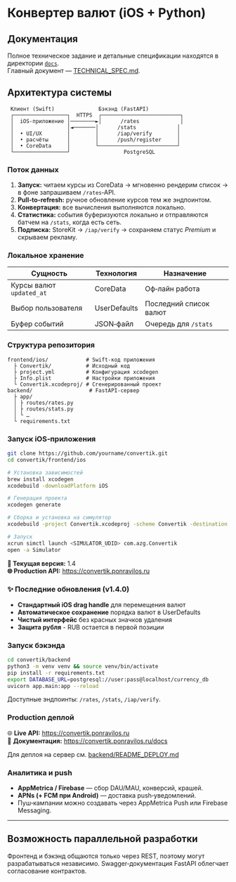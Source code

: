 # Конвертер валют (iOS + Python)

## Документация

Полное техническое задание и детальные спецификации находятся в директории [`docs`](docs/).  
Главный документ — [TECHNICAL_SPEC.md](docs/TECHNICAL_SPEC.md).

## Архитектура системы
```
 Клиент (Swift)              Бэкэнд (FastAPI)
 ┌─────────────────┐  HTTPS  ┌─────────────────────────┐
 │  iOS‑приложение │────────►│      /rates             │
 │                 │◄───────│      /stats             │
 │  • UI/UX        │        │      /iap/verify        │
 │  • расчёты      │        │      /push/register     │
 │  • CoreData     │        └─────────────────────────┘
 └─────────────────┘                 PostgreSQL
```

### Поток данных
1. **Запуск:** читаем курсы из CoreData → мгновенно рендерим список → в фоне запрашиваем `/rates`‐API.  
2. **Pull‑to‑refresh:** ручное обновление курсов тем же эндпоинтом.  
3. **Конвертация:** все вычисления выполняются локально.  
4. **Статистика:** события буферизуются локально и отправляются батчем на `/stats`, когда есть сеть.  
5. **Подписка:** StoreKit → `/iap/verify` → сохраняем статус _Premium_ и скрываем рекламу.

### Локальное хранение
| Сущность                    | Технология  | Назначение                      |
|-----------------------------|-------------|---------------------------------|
| Курсы валют `updated_at`    | CoreData    | Оф‑лайн работа                  |
| Выбор пользователя          | UserDefaults| Последний список валют          |
| Буфер событий               | JSON‑файл   | Очередь для `/stats`            |

### Структура репозитория
```
frontend/ios/            # Swift‑код приложения
  ├ Convertik/           # Исходный код
  ├ project.yml          # Конфигурация xcodegen
  ├ Info.plist           # Настройки приложения
  └ Convertik.xcodeproj/ # Сгенерированный проект
backend/                  # FastAPI‑сервер
  ├ app/
  │ ├ routes/rates.py
  │ ├ routes/stats.py
  │ └ …
  └ requirements.txt
```

### Запуск iOS‑приложения
```bash
git clone https://github.com/yourname/convertik.git
cd convertik/frontend/ios

# Установка зависимостей
brew install xcodegen
xcodebuild -downloadPlatform iOS

# Генерация проекта
xcodegen generate

# Сборка и установка на симулятор
xcodebuild -project Convertik.xcodeproj -scheme Convertik -destination "platform=iOS Simulator,name=iPhone 16 Pro" -derivedDataPath ./build install

# Запуск
xcrun simctl launch <SIMULATOR_UDID> com.azg.Convertik
open -a Simulator
```

**📱 Текущая версия:** 1.4  
**🌐 Production API:** https://convertik.ponravilos.ru

### ✨ Последние обновления (v1.4.0)
- **Стандартный iOS drag handle** для перемещения валют
- **Автоматическое сохранение** порядка валют в UserDefaults
- **Чистый интерфейс** без красных значков удаления
- **Защита рубля** - RUB остается в первой позиции

### Запуск бэкэнда
```bash
cd convertik/backend
python3 -m venv venv && source venv/bin/activate
pip install -r requirements.txt
export DATABASE_URL=postgresql://user:pass@localhost/currency_db
uvicorn app.main:app --reload
```
Доступные эндпоинты: `/rates`, `/stats`, `/iap/verify`.

### Production деплой

🌐 **Live API:** https://convertik.ponravilos.ru  
📖 **Документация:** https://convertik.ponravilos.ru/docs  

Для деплоя на сервер см. [backend/README_DEPLOY.md](backend/README_DEPLOY.md)

### Аналитика и push
* **AppMetrica / Firebase** — сбор DAU/MAU, конверсий, крашей.  
* **APNs (+ FCM при Android)** — доставка push‑уведомлений.  
* Пуш‑кампании можно создавать через AppMetrica Push или Firebase Messaging.

---

## Возможность параллельной разработки
Фронтенд и бэкэнд общаются только через REST, поэтому могут разрабатываться независимо. Swagger‑документация FastAPI облегчает согласование контрактов.
